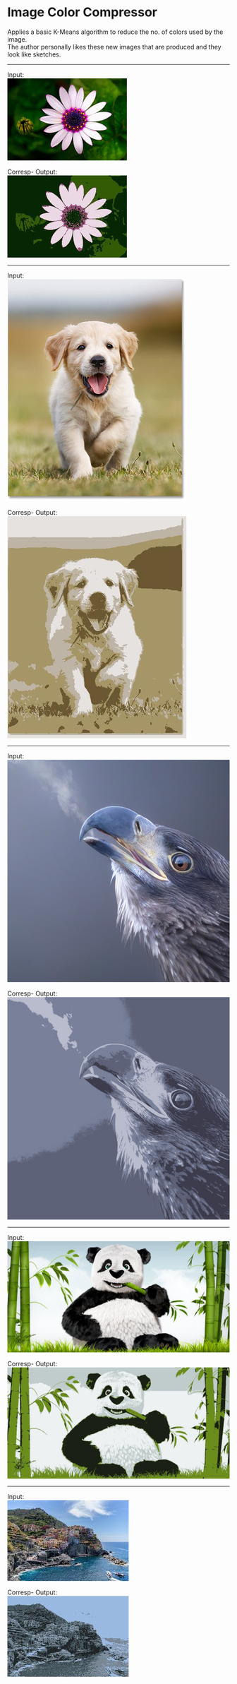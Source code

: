 # Image Color Compressor

Applies a basic K-Means algorithm to reduce the no. of colors used by the image.  
The author personally likes these new images that are produced and they look like sketches.

------------

Input:  
![input1](./inputs/input1.jpg)

Corresp- Output:  
![output1](./outputs/output1.jpg)

------------

Input:  
![input2](./inputs/input2.jpg)

Corresp- Output:  
![output2](./outputs/output2.jpg)

------------

Input:  
![input3](./inputs/input3.jpg)

Corresp- Output:  
![output3](./outputs/output3.jpg)

------------
 
Input:  
![input4](./inputs/input4.jpg)

Corresp- Output:  
![output4](./outputs/output4.jpg)

------------

Input:  
![input5](./inputs/input5.jpg)

Corresp- Output:  
![output5](./outputs/output5.jpg)
